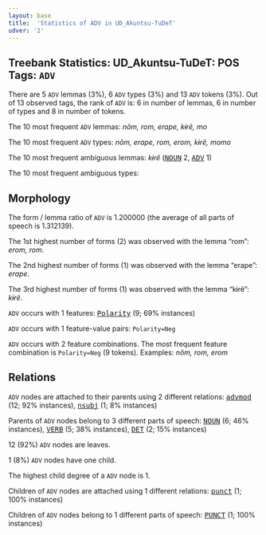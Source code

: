 ```yaml
---
layout: base
title:  'Statistics of ADV in UD_Akuntsu-TuDeT'
udver: '2'
---
```


## Treebank Statistics: UD_Akuntsu-TuDeT: POS Tags: `ADV`

There are 5 `ADV` lemmas (3%), 6 `ADV` types (3%) and 13 `ADV` tokens (3%).
Out of 13 observed tags, the rank of `ADV` is: 6 in number of lemmas, 6 in number of types and 8 in number of tokens.

The 10 most frequent `ADV` lemmas: <em>nõm, rom, erape, kɨrẽ, mo</em>

The 10 most frequent `ADV` types:  <em>nõm, erape, rom, erom, kɨrẽ, momo</em>

The 10 most frequent ambiguous lemmas: <em>kɨrẽ</em> (<tt><a href="aqz_tudet-pos-NOUN.html">NOUN</a></tt> 2, <tt><a href="aqz_tudet-pos-ADV.html">ADV</a></tt> 1)

The 10 most frequent ambiguous types:  



## Morphology

The form / lemma ratio of `ADV` is 1.200000 (the average of all parts of speech is 1.312139).

The 1st highest number of forms (2) was observed with the lemma “rom”: <em>erom, rom</em>.

The 2nd highest number of forms (1) was observed with the lemma “erape”: <em>erape</em>.

The 3rd highest number of forms (1) was observed with the lemma “kɨrẽ”: <em>kɨrẽ</em>.

`ADV` occurs with 1 features: <tt><a href="aqz_tudet-feat-Polarity.html">Polarity</a></tt> (9; 69% instances)

`ADV` occurs with 1 feature-value pairs: `Polarity=Neg`

`ADV` occurs with 2 feature combinations.
The most frequent feature combination is `Polarity=Neg` (9 tokens).
Examples: <em>nõm, rom, erom</em>


## Relations

`ADV` nodes are attached to their parents using 2 different relations: <tt><a href="aqz_tudet-dep-advmod.html">advmod</a></tt> (12; 92% instances), <tt><a href="aqz_tudet-dep-nsubj.html">nsubj</a></tt> (1; 8% instances)

Parents of `ADV` nodes belong to 3 different parts of speech: <tt><a href="aqz_tudet-pos-NOUN.html">NOUN</a></tt> (6; 46% instances), <tt><a href="aqz_tudet-pos-VERB.html">VERB</a></tt> (5; 38% instances), <tt><a href="aqz_tudet-pos-DET.html">DET</a></tt> (2; 15% instances)

12 (92%) `ADV` nodes are leaves.

1 (8%) `ADV` nodes have one child.

The highest child degree of a `ADV` node is 1.

Children of `ADV` nodes are attached using 1 different relations: <tt><a href="aqz_tudet-dep-punct.html">punct</a></tt> (1; 100% instances)

Children of `ADV` nodes belong to 1 different parts of speech: <tt><a href="aqz_tudet-pos-PUNCT.html">PUNCT</a></tt> (1; 100% instances)

